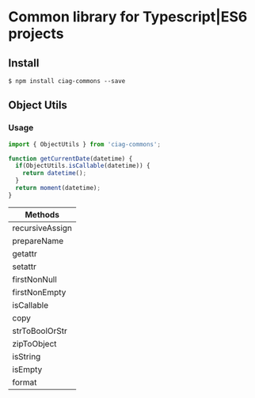 # Common library for Typescript|ES6 projects

## Install

`$ npm install ciag-commons --save`

## Object Utils

### Usage

```javascript
import { ObjectUtils } from 'ciag-commons';

function getCurrentDate(datetime) {
  if(ObjectUtils.isCallable(datetime)) { 
    return datetime();
  }
  return moment(datetime);
}

```

| Methods         |
| --------------- |
| recursiveAssign |
| prepareName     |
| getattr         |
| setattr         |
| firstNonNull    |
| firstNonEmpty   |
| isCallable      |
| copy            |
| strToBoolOrStr  |
| zipToObject     |
| isString        |
| isEmpty         |
| format          |
